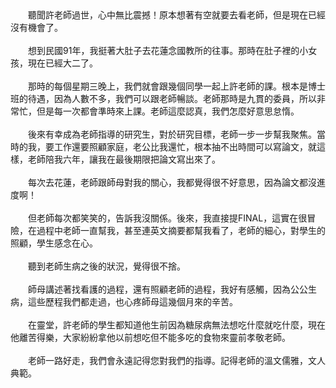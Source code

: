 <!--懷念恩師(廖秋蓮)--!>

　　聽聞許老師過世，心中無比震撼！原本想著有空就要去看老師，但是現在已經沒有機會了。<br><br>
  
　　想到民國91年，我挺著大肚子去花蓮念國教所的往事。那時在肚子裡的小女孩，現在已經大二了。<br><br>
  
　　那時的每個星期三晚上，我們就會跟幾個同學一起上許老師的課。根本是博士班的待遇，因為人數不多，我們可以跟老師暢談。老師那時是九貫的委員，所以非常忙，但是每一次都會準時來上課。老師這麼認真，我們怎麼好意思怠惰。<br><br>
  
　　後來有幸成為老師指導的研究生，對於研究目標，老師一步一步幫我聚焦。當時的我，要工作還要照顧家庭，老公比我還忙，根本抽不出時間可以寫論文，就這樣，老師陪我六年，讓我在最後期限把論文寫出來了。<br><br>
  
　　每次去花蓮，老師跟師母對我的關心，我都覺得很不好意思，因為論文都沒進度啊！<br><br>
  
　　但老師每次都笑笑的，告訴我沒關係。後來，我直接提FINAL，這實在很冒險，在過程中老師一直幫我，甚至連英文摘要都幫我看了，老師的細心，對學生的照顧，學生感念在心。<br><br>
  
　　聽到老師生病之後的狀況，覺得很不捨。<br><br>

　　師母講述著找看護的過程，還有照顧老師的過程，我好有感觸，因為公公生病，這些歷程我們都走過，也心疼師母這幾個月來的辛苦。<br><br>
  
　　在靈堂，許老師的學生都知道他生前因為糖尿病無法想吃什麼就吃什麼，現在他離苦得樂，大家紛紛拿他以前想吃但不能多吃的食物來靈前孝敬老師。<br><br>
  
　　老師一路好走，我們會永遠記得您對我們的指導。記得老師的溫文儒雅，文人典範。
